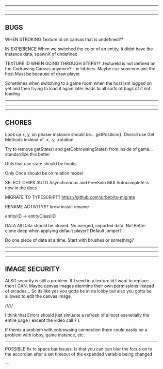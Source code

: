 --------------------------------------------------------------------------------------
--------------------------------------------------------------------------------------
--------------------------------------------------------------------------------------
BUGS
--------------------------------------------------------------------------------------

WHEN STROKING
  Texture id on canvas that is undefined?? 

IN EXPERIENCE
  When we switched the color of an entity, it didnt have the instance data, spawnX of undefined
  
TEXTURE ID WHEN GOING THROUGH STEPS??
  .textureId is not defined on the Codrawing Canvas anymore? - in lobbies. Maybe cuz someone aint the host
  Must be because of draw player 

Sometimes when switching to a game room when the host isnt logged on yet and then trying to load it again later leads to all sorts of bugs of it not loading

--------------------------------------------------------------------------------------
--------------------------------------------------------------------------------------
--------------------------------------------------------------------------------------
CHORES
--------------------------------------------------------------------------------------

Look up x, y, on phaser instance should be... getPosition(). Overall use Get Methods instead of .x, .y, .rotation

Try to remove getState() and getCobrowsingState() from inside of game... standardize this better

Utils that use state should be hooks

Only Once should be on relation model

SELECT CHIPS AUTO 
  Asynchronous and FreeSolo MUI Autocomplete is now in the docs

MIGRATE TO TYPESCRIPT?
  https://github.com/airbnb/ts-migrate

RENAME ACTIVITYS?
  brew install rename

entityIID -> entityClassIID

DATA
  All Data should be cloned. No merged, imported data. No!
  Better clone deep when applying default player? Default jumper?

  Do one piece of data at a time. Start with brushes or something?

--------------------------------------------------------------------------------------
--------------------------------------------------------------------------------------
--------------------------------------------------------------------------------------
IMAGE SECURITY
--------------------------------------------------------------------------------------

ALSO security is still a problem. If I send in a texture id I want to replace then I CAN. Maybe canvas images dtermine their own permissions instead of arcades...
So its like yes you gotta be in da lobby but also you gotta be allowed to edit the canvas image

/////

I think that Errors should just simualte a refresh of almost essnetially the entire page ( except the video call ? ). 

If theres a problem with cobrowsing connection there could easily be a problem with lobby, game instance, etc. 


----

POSSIBLE fix to space bar issues. Is that you can can blur the focus on to the accordian after a set timeout of the expanded variable being changed

--